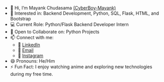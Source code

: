 - 👋 Hi, I’m Mayank Chudasama [(CyberBoy-Mayank)](https://github.com/CyberBoy-Mayank)
- 👀 Interested in: Backend Development, Python, SQL, Flask, HTML, and Bootstrap  
- 💻 Current Role: Python/Flask Backend Developer Intern  
- 💞️ Open to Collaborate on: Python Projects  
- 📫 Connect with me:  
  - 🔗 [LinkedIn](https://www.linkedin.com/in/mayank-chudasama-127b53318)  
  - 📧 [Email](mailto:mayank.chudasama010@gmail.com)  
  - 📸 [Instagram](https://www.instagram.com/cyberboy_mayank)  
- 😄 Pronouns: He/Him  
- ⚡ Fun Fact: I enjoy watching anime and exploring new technologies during my free time.

<!---
CyberBoy-Mayank/CyberBoy-Mayank is a ✨ special ✨ repository because its `README.md` (this file) appears on your GitHub profile.
You can click the Preview link to take a look at your changes.
--->
